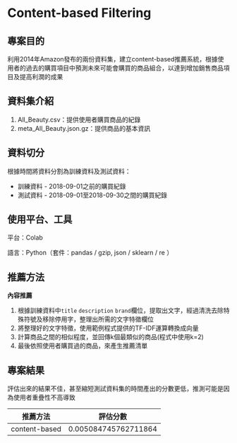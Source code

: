 # Content-based Filtering
## 專案目的
利用2014年Amazon發布的兩份資料集，建立content-based推薦系統，根據使用者的過去的購買項目中預測未來可能會購買的商品組合，以達到增加銷售商品項目及提高利潤的成果
## 資料集介紹
1. All_Beauty.csv：提供使用者購買商品的紀錄
2. meta_All_Beauty.json.gz：提供商品的基本資訊
      
## 資料切分
根據時間將資料分割為訓練資料及測試資料：
* 訓練資料 - 2018-09-01之前的購買紀錄
* 測試資料 - 2018-09-01至2018-09-30之間的購買紀錄

## 使用平台、工具
平台：Colab

語言：Python（套件：pandas / gzip, json / sklearn / re ）

## 推薦方法
**內容推薦**

1. 根據訓練資料中`title` `description` `brand`欄位，提取出文字，經過清洗去除特殊符號及移除停用字，整理出所需的文字特徵欄位
2. 將整理好的文字特徵，使用範例程式提供的TF-IDF運算轉換成向量
3. 計算商品之間的相似程度，並回傳k個最類似的商品(程式中使用k=2)
4. 最後依照使用者購買過的商品，來產生推薦清單

## 專案結果

評估出來的結果不佳，甚至縮短測試資料集的時間產出的分數更低，推測可能是因為使用者重疊性不高導致

推薦方法             | 評估分數             
--------------------|:-------------------:
content-based       | 0.005084745762711864


